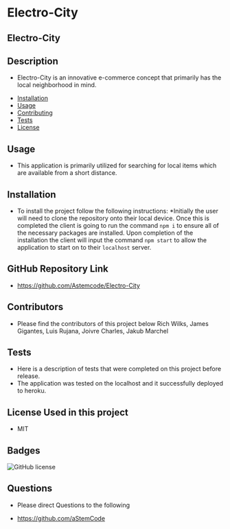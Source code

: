 # Electro-City

## Electro-City

## Description 
- Electro-City is an innovative e-commerce concept that primarily has the local neighborhood in mind.

* [Installation](#installation)
* [Usage](#usage)
* [Contributing](#contributors)
* [Tests](#tests)
* [License](#badges)

## Usage
- This application is primarily utilized for searching for local items which are available from a short distance.

## Installation
- To install the project follow the following instructions:
*Initially the user will need to clone the repository onto their local device. Once this is completed the client is going to run the command `npm i` to ensure all of the necessary packages are installed. Upon completion of the installation the client will input the command `npm start` to allow the application to start on to their `localhost` server.

## GitHub Repository Link

- https://github.com/Astemcode/Electro-City

## Contributors
- Please find the contributors of this project below
Rich Wilks, James Gigantes, Luis Rujana, Joivre Charles, Jakub Marchel

## Tests
- Here is a description of tests that were completed on this project before release.
- The application was tested on the localhost and it successfully deployed to heroku.

## License Used in this project
- MIT


## Badges
![GitHub license](https://img.shields.io/badge/license-MIT-blue.svg)

## Questions
* Please direct Questions to the following
- https://github.com/aStemCode

